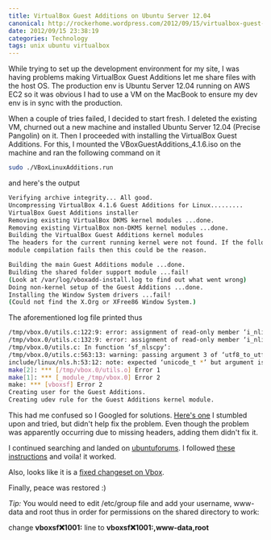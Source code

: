 ```yaml
---
title: VirtualBox Guest Additions on Ubuntu Server 12.04
canonical: http://rockerhome.wordpress.com/2012/09/15/virtualbox-guest-additions-on-ubuntu-server-12-04/
date: 2012/09/15 23:38:19
categories: Technology
tags: unix ubuntu virtualbox
---
```

While trying to set up the development environment for my site, I was having problems making VirtualBox Guest Additions let me share files with the host OS. The production env is Ubuntu Server 12.04 running on AWS EC2 so it was obvious I had to use a VM on the MacBook to ensure my dev env is in sync with the production.<span class="more"></span>

When a couple of tries failed, I decided to start fresh. I deleted the existing VM, churned out a new machine and installed Ubuntu Server 12.04 (Precise Pangolin) on it. Then I proceeded with installing the VirtualBox Guest Additions. For this, I mounted the VBoxGuestAdditions_4.1.6.iso on the machine and ran the following command on it

```bash
sudo ./VBoxLinuxAdditions.run
```
and here's the output

```bash
Verifying archive integrity... All good.
Uncompressing VirtualBox 4.1.6 Guest Additions for Linux.........
VirtualBox Guest Additions installer
Removing existing VirtualBox DKMS kernel modules ...done.
Removing existing VirtualBox non-DKMS kernel modules ...done.
Building the VirtualBox Guest Additions kernel modules
The headers for the current running kernel were not found. If the following
module compilation fails then this could be the reason.

Building the main Guest Additions module ...done.
Building the shared folder support module ...fail!
(Look at /var/log/vboxadd-install.log to find out what went wrong)
Doing non-kernel setup of the Guest Additions ...done.
Installing the Window System drivers ...fail!
(Could not find the X.Org or XFree86 Window System.)
```

The aforementioned log file printed thus

```bash
/tmp/vbox.0/utils.c:122:9: error: assignment of read-only member ‘i_nlink’
/tmp/vbox.0/utils.c:132:9: error: assignment of read-only member ‘i_nlink’
/tmp/vbox.0/utils.c: In function ‘sf_nlscpy’:
/tmp/vbox.0/utils.c:563:13: warning: passing argument 3 of ‘utf8_to_utf32’ from incompatible pointer type [enabled by default]
include/linux/nls.h:53:12: note: expected ‘unicode_t *’ but argument is of type ‘wchar_t *’
make[2]: *** [/tmp/vbox.0/utils.o] Error 1
make[1]: *** [_module_/tmp/vbox.0] Error 2
make: *** [vboxsf] Error 2
Creating user for the Guest Additions.
Creating udev rule for the Guest Additions kernel module.
```

This had me confused so I Googled for solutions. [Here's one](http://en.ig.ma/notebook/2012/virtualbox-guest-additions-on-ubuntu-server) I stumbled upon and tried, but didn't help fix the problem. Even though the problem was apparently occurring due to missing headers, adding them didn't fix it.

I continued searching and landed on [ubuntuforums](http://ubuntuforums.org/showthread.php?t=1888470). I followed [these instructions](http://ubuntuforums.org/showpost.php?p=11517689&postcount=6) and voila! it worked.

Also, looks like it is a [fixed changeset on Vbox](https://www.virtualbox.org/changeset/39224/vbox).

Finally, peace was restored :)

_Tip:_ You would need to edit /etc/group file and add your username, www-data and root thus in order for permissions on the shared directory to work: 

change **vboxsf:x:1001:** line to **vboxsf:x:1001:<your-user-name>,www-data,root**